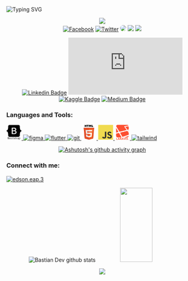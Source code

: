  ![Typing SVG](https://readme-typing-svg.herokuapp.com/?color=02D9F7FF&size=35&center=true&vCenter=true&width=1000&lines=Bienvenidos!!;Soy+Edson,+un+programador+en+constante+desarrollo!!)

<div id="header" align="center">
  <img src="https://media.giphy.com/media/2IudUHdI075HL02Pkk/giphy.gif" widt="600"/>
</div>

<div align="center">
<div align="center">
<a href="https://facebook.com/👽" target="_blank"><img alt="Facebook" src="https://img.shields.io/badge/facebook-%231DA1F2.svg?&style=for-the-badge&logo=facebook&logoColor=white"/></a>
<a href="https://twitter.com/👽" target="_blank"><img alt="Twitter" src="https://img.shields.io/badge/twitter-%231DA1F2.svg?&style=for-the-badge&logo=twitter&logoColor=white" /></a>  
<a href="https://www.youtube.com/👽" target="_blank"><img src="https://img.shields.io/badge/-youtube-d71e18?style=for-the-badge&logo=youtube&logoColor=white" style="border-radius: 30px"></a> 
<a href="https://www.tiktok.com/👽" target="_blank"><img src="https://img.shields.io/badge/TikTok-000?style=for-the-badge&logo=tiktok&logoColor=white" ></a>
<a href="https://www.instagram.com/👽/" target="_blank"><img src="https://img.shields.io/badge/-Instagram-%23E4405F?style=for-the-badge&logo=instagram&logoColor=white"</a> 

[![Linkedin Badge](https://img.shields.io/badge/linkedin-%230077B5.svg?&style=for-the-badge&logo=linkedin&logoColor=white)](https://www.linkedin.com/in/👽/)
[![Mail Badge](https://img.shields.io/badge/email-c14438?style=for-the-badge&logo=Gmail&logoColor=white&link=mailto:👽@gmail.com)](mailto:👽@gmail.com)
[![Kaggle Badge](https://img.shields.io/badge/Kaggle-035a7d?style=for-the-badge&logo=kaggle&logoColor=white)](https://www.kaggle.com/👽)
[![Medium Badge](https://img.shields.io/badge/Medium-12100E?style=for-the-badge&logo=medium&logoColor=white)](https://medium.com/@👽)
</div>

<h3 align="left">Languages and Tools:</h3>
<p align="left"> <a href="https://getbootstrap.com" target="_blank" rel="noreferrer"> <img src="https://raw.githubusercontent.com/devicons/devicon/master/icons/bootstrap/bootstrap-plain-wordmark.svg" alt="bootstrap" width="40" height="40"/> </a> <a href="https://www.figma.com/" target="_blank" rel="noreferrer"> <img src="https://www.vectorlogo.zone/logos/figma/figma-icon.svg" alt="figma" width="40" height="40"/> </a> <a href="https://flutter.dev" target="_blank" rel="noreferrer"> <img src="https://www.vectorlogo.zone/logos/flutterio/flutterio-icon.svg" alt="flutter" width="40" height="40"/> </a> <a href="https://git-scm.com/" target="_blank" rel="noreferrer"> <img src="https://www.vectorlogo.zone/logos/git-scm/git-scm-icon.svg" alt="git" width="40" height="40"/> </a> <a href="https://www.w3.org/html/" target="_blank" rel="noreferrer"> <img src="https://raw.githubusercontent.com/devicons/devicon/master/icons/html5/html5-original-wordmark.svg" alt="html5" width="40" height="40"/> </a> <a href="https://developer.mozilla.org/en-US/docs/Web/JavaScript" target="_blank" rel="noreferrer"> <img src="https://raw.githubusercontent.com/devicons/devicon/master/icons/javascript/javascript-original.svg" alt="javascript" width="40" height="40"/> </a> <a href="https://laravel.com/" target="_blank" rel="noreferrer"> <img src="https://raw.githubusercontent.com/devicons/devicon/master/icons/laravel/laravel-plain-wordmark.svg" alt="laravel" width="40" height="40"/> </a> <a href="https://tailwindcss.com/" target="_blank" rel="noreferrer"> <img src="https://www.vectorlogo.zone/logos/tailwindcss/tailwindcss-icon.svg" alt="tailwind" width="40" height="40"/> </a> </p>

[![Ashutosh's github activity graph](https://github-readme-activity-graph.vercel.app/graph?username=bastndev&bg_color=0d1117&color=ffffff&line=00b3ff&point=f9fafa&area=true&hide_border=true)](https://github.com/ashutosh00710/github-readme-activity-graph)
<h3 align="left">Connect with me:</h3>
<p align="left">
<a href="https://fb.com/edson.eap.3" target="blank"><img align="center" src="https://raw.githubusercontent.com/rahuldkjain/github-profile-readme-generator/master/src/images/icons/Social/facebook.svg" alt="edson.eap.3" height="30" width="40" /></a>
</p>
<div align="center">  
  <img width="49%" height="195px" src="https://github-readme-stats.vercel.app/api?username=bastndev&show_icons=true&count_private=true&hide_border=true&title_color=02D9F7FF&icon_color=02D9F7FF&text_color=c9d1d9&bg_color=0d1117" alt="Bastian Dev github stats" /> 
  
  <img width="41%" height="195px" src="https://github-readme-stats.vercel.app/api/top-langs/?username=bastndev&layout=compact&hide_border=true&title_color=02D9F7FF&text_color=02D9F7FF&bg_color=0d1117" />
</div> 

<p align="center">
 <img  src="https://github-readme-streak-stats.herokuapp.com?user=bastndev&theme=tokyonight_duo&hide_border=true"
</p>
